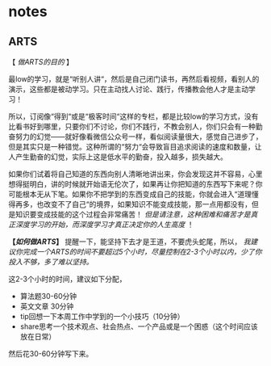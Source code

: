 # notes

## ARTS
【 *做ARTS的目的* 】

最low的学习，就是“听别人讲“，然后是自己闭门读书，再然后看视频，看别人的演示，这些都是被动学习。只在主动找人讨论、践行，传播教会他人才是主动学习！

所以，订阅像“得到“或是“极客时间“这样的专栏，都是比较low的学习方式，没有比看书好到哪里，只要你们不讨论，你们不践行，不教会别人，你们只会有一种勤奋努力的幻觉——就好像看微信公众号一样，看似阅读量很大，感觉自己进步了，但是其实只是一种错觉。这种所谓的“努力“会导致盲目追求阅读的速度和数量，让人产生勤奋的幻觉，实际上这是低水平的勤奋，投入越多，损失越大。

如果你们试着将自己知道的东西向别人清晰地讲出来，你会发现这并不容易，心里想得挺明白，讲的时候就开始语无伦次了，如果再让你把知道的东西写下来呢？你可能根本无从下笔。如果你不把学到的东西变成自己的技能，你就会进入“道理懂得再多，也改变不了自己“的境界，如果知识不能变成技能，那一点用都没有，但是知识要变成技能的这个过程会非常痛苦！ *但是请注意，这种困难和痛苦才是真正深度学习的开始，而深度学习才真正决定你的人生高度*  ！



**【*如何做ARTS*】**
提醒一下，能坚持下去才是王道，不要虎头蛇尾，所以， *我建议你完成一个ARTS的时间不要超过5个小时，尽量控制在2-3个小时以内，少了你投入不够，多了难以坚持。*  

这2-3个小时的时间，建议如下分配，

- 算法题30-60分钟
- 英文文章 30分钟
- tip回想一下本周工作中学到的一个小技巧（10分钟）
- share思考一个技术观点、社会热点、一个产品或是一个困惑（这个时间应该放在日常）

然后花30-60分钟写下来。

